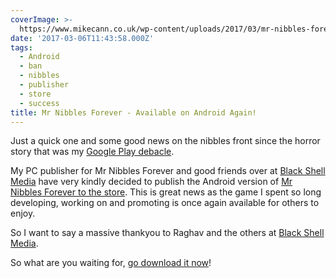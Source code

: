 ```yaml
---
coverImage: >-
  https://www.mikecann.co.uk/wp-content/uploads/2017/03/mr-nibbles-forever-availabe-on-android-again-header.jpg
date: '2017-03-06T11:43:58.000Z'
tags:
  - Android
  - ban
  - nibbles
  - publisher
  - store
  - success
title: Mr Nibbles Forever - Available on Android Again!
---
```


Just a quick one and some good news on the nibbles front since the horror story that was my [Google Play debacle](https://www.mikecann.co.uk/misc/why-i-probably-wont-be-making-another-mobile-game-ever-again/).

My PC publisher for Mr Nibbles Forever and good friends over at [Black Shell Media](https://blackshellmedia.com/) have very kindly decided to publish the Android version of [Mr Nibbles Forever to the store](https://play.google.com/store/apps/details?id=com.blackshellmedia.mrnibblesforever). This is great news as the game I spent so long developing, working on and promoting is once again available for others to enjoy.

<!-- more -->

So I want to say a massive thankyou to Raghav and the others at [Black Shell Media](https://blackshellmedia.com/).

So what are you waiting for, [go download it now](https://play.google.com/store/apps/details?id=com.blackshellmedia.mrnibblesforever)!
